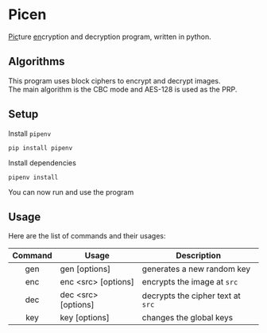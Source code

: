 # Picen

<u>Pic</u>ture <u>en</u>cryption and decryption program, written in python.

## Algorithms

This program uses block ciphers to encrypt and decrypt images.<br>
The main algorithm is the CBC mode and AES-128 is used as the PRP.

## Setup

Install `pipenv`
```
pip install pipenv
```
Install dependencies
```
pipenv install
```
You can now run and use the program

## Usage

Here are the list of commands and their usages:

| Command | Usage                 | Description                       |
|:-------:|-----------------------|-----------------------------------|
|   gen   | gen \[options]        | generates a new random key        |
|   enc   | enc \<src> \[options] | encrypts the image at `src`       |
|   dec   | dec \<src> \[options] | decrypts the cipher text at `src` |
|   key   | key \[options]        | changes the global keys           |
